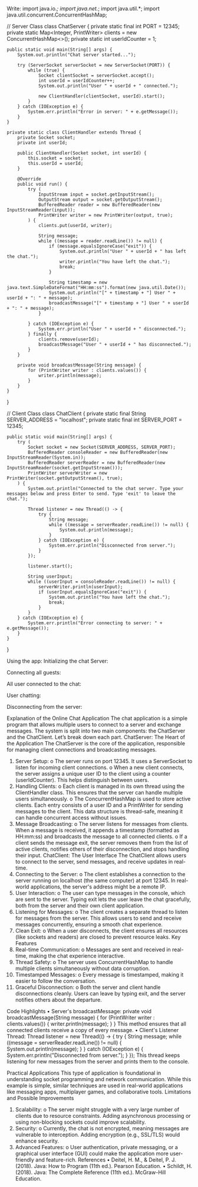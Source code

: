 Write:
import java.io.*;
import java.net.*;
import java.util.*;
import java.util.concurrent.ConcurrentHashMap;

// Server Class
class ChatServer {
    private static final int PORT = 12345;
    private static Map<Integer, PrintWriter> clients = new ConcurrentHashMap<>();
    private static int userIdCounter = 1;

    public static void main(String[] args) {
        System.out.println("Chat server started...");

        try (ServerSocket serverSocket = new ServerSocket(PORT)) {
            while (true) {
                Socket clientSocket = serverSocket.accept();
                int userId = userIdCounter++;
                System.out.println("User " + userId + " connected.");
                
                new ClientHandler(clientSocket, userId).start();
            }
        } catch (IOException e) {
            System.err.println("Error in server: " + e.getMessage());
        }
    }

    private static class ClientHandler extends Thread {
        private Socket socket;
        private int userId;

        public ClientHandler(Socket socket, int userId) {
            this.socket = socket;
            this.userId = userId;
        }

        @Override
        public void run() {
            try (
                InputStream input = socket.getInputStream();
                OutputStream output = socket.getOutputStream();
                BufferedReader reader = new BufferedReader(new InputStreamReader(input));
                PrintWriter writer = new PrintWriter(output, true);
            ) {
                clients.put(userId, writer);

                String message;
                while ((message = reader.readLine()) != null) {
                    if (message.equalsIgnoreCase("exit")) {
                        System.out.println("User " + userId + " has left the chat.");
                        writer.println("You have left the chat.");
                        break;
                    }

                    String timestamp = new java.text.SimpleDateFormat("HH:mm:ss").format(new java.util.Date());
                    System.out.println("[" + timestamp + "] User " + userId + ": " + message);
                    broadcastMessage("[" + timestamp + "] User " + userId + ": " + message);
                }

            } catch (IOException e) {
                System.err.println("User " + userId + " disconnected.");
            } finally {
                clients.remove(userId);
                broadcastMessage("User " + userId + " has disconnected.");
            }
        }

        private void broadcastMessage(String message) {
            for (PrintWriter writer : clients.values()) {
                writer.println(message);
            }
        }
    }
}

// Client Class
class ChatClient {
    private static final String SERVER_ADDRESS = "localhost";
    private static final int SERVER_PORT = 12345;

    public static void main(String[] args) {
        try (
            Socket socket = new Socket(SERVER_ADDRESS, SERVER_PORT);
            BufferedReader consoleReader = new BufferedReader(new InputStreamReader(System.in));
            BufferedReader serverReader = new BufferedReader(new InputStreamReader(socket.getInputStream()));
            PrintWriter serverWriter = new PrintWriter(socket.getOutputStream(), true);
        ) {
            System.out.println("Connected to the chat server. Type your messages below and press Enter to send. Type 'exit' to leave the chat.");

            Thread listener = new Thread(() -> {
                try {
                    String message;
                    while ((message = serverReader.readLine()) != null) {
                        System.out.println(message);
                    }
                } catch (IOException e) {
                    System.err.println("Disconnected from server.");
                }
            });

            listener.start();

            String userInput;
            while ((userInput = consoleReader.readLine()) != null) {
                serverWriter.println(userInput);
                if (userInput.equalsIgnoreCase("exit")) {
                    System.out.println("You have left the chat.");
                    break;
                }
            }
        } catch (IOException e) {
            System.err.println("Error connecting to server: " + e.getMessage());
        }
    }
}

Using the app:
Initializing the chat Server:
 







Connecting all guests:
 
 
 

All user connected to the chat:
 
User chatting:
 
   
 

 
Disconnecting from the server:
 
 
 
 

Explanation of the Online Chat Application
The chat application is a simple program that allows multiple users to connect to a server and exchange messages. The system is split into two main components: the ChatServer and the ChatClient. Let’s break down each part.
ChatServer: The Heart of the Application
The ChatServer is the core of the application, responsible for managing client connections and broadcasting messages.
1.	Server Setup:
o	The server runs on port 12345. It uses a ServerSocket to listen for incoming client connections.
o	When a new client connects, the server assigns a unique user ID to the client using a counter (userIdCounter). This helps distinguish between users.
2.	Handling Clients:
o	Each client is managed in its own thread using the ClientHandler class. This ensures that the server can handle multiple users simultaneously.
o	The ConcurrentHashMap is used to store active clients. Each entry consists of a user ID and a PrintWriter for sending messages to the client. This data structure is thread-safe, meaning it can handle concurrent access without issues.
3.	Message Broadcasting:
o	The server listens for messages from clients. When a message is received, it appends a timestamp (formatted as HH:mm:ss) and broadcasts the message to all connected clients.
o	If a client sends the message exit, the server removes them from the list of active clients, notifies others of their disconnection, and stops handling their input.
ChatClient: The User Interface
The ChatClient allows users to connect to the server, send messages, and receive updates in real-time.
1.	Connecting to the Server:
o	The client establishes a connection to the server running on localhost (the same computer) at port 12345. In real-world applications, the server's address might be a remote IP.
2.	User Interaction:
o	The user can type messages in the console, which are sent to the server. Typing exit lets the user leave the chat gracefully, both from the server and their own client application.
3.	Listening for Messages:
o	The client creates a separate thread to listen for messages from the server. This allows users to send and receive messages concurrently, ensuring a smooth chat experience.
4.	Clean Exit:
o	When a user disconnects, the client ensures all resources (like sockets and readers) are closed to prevent resource leaks.
Key Features
1.	Real-time Communication:
o	Messages are sent and received in real-time, making the chat experience interactive.
2.	Thread Safety:
o	The server uses ConcurrentHashMap to handle multiple clients simultaneously without data corruption.
3.	Timestamped Messages:
o	Every message is timestamped, making it easier to follow the conversation.
4.	Graceful Disconnection:
o	Both the server and client handle disconnections cleanly. Users can leave by typing exit, and the server notifies others about the departure.

Code Highlights
•	Server's broadcastMessage:
private void broadcastMessage(String message) {
    for (PrintWriter writer : clients.values()) {
        writer.println(message);
    }
}
This method ensures that all connected clients receive a copy of every message.
•	Client's Listener Thread:
Thread listener = new Thread(() -> {
    try {
        String message;
        while ((message = serverReader.readLine()) != null) {
            System.out.println(message);
        }
    } catch (IOException e) {
        System.err.println("Disconnected from server.");
    }
});
This thread keeps listening for new messages from the server and prints them to the console.

Practical Applications
This type of application is foundational in understanding socket programming and network communication. While this example is simple, similar techniques are used in real-world applications like messaging apps, multiplayer games, and collaborative tools.
Limitations and Possible Improvements
1.	Scalability:
o	The server might struggle with a very large number of clients due to resource constraints. Adding asynchronous processing or using non-blocking sockets could improve scalability.
2.	Security:
o	Currently, the chat is not encrypted, meaning messages are vulnerable to interception. Adding encryption (e.g., SSL/TLS) would enhance security.
3.	Advanced Features:
o	User authentication, private messaging, or a graphical user interface (GUI) could make the application more user-friendly and feature-rich.
References
•	Deitel, H. M., & Deitel, P. J. (2018). Java: How to Program (11th ed.). Pearson Education.
•	Schildt, H. (2018). Java: The Complete Reference (11th ed.). McGraw-Hill Education.

